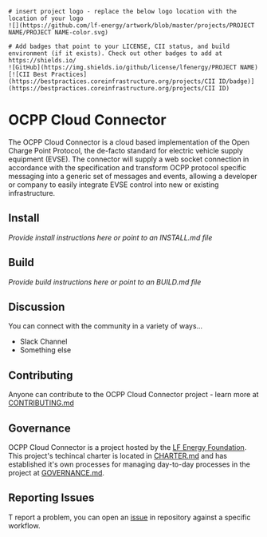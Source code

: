 ```gfm
# insert project logo - replace the below logo location with the location of your logo
![](https://github.com/lf-energy/artwork/blob/master/projects/PROJECT NAME/PROJECT NAME-color.svg)
```

```gfm
# Add badges that point to your LICENSE, CII status, and build environment (if it exists). Check out other badges to add at https://shields.io/
![GitHub](https://img.shields.io/github/license/lfenergy/PROJECT NAME)
[![CII Best Practices](https://bestpractices.coreinfrastructure.org/projects/CII ID/badge)](https://bestpractices.coreinfrastructure.org/projects/CII ID)
```

# OCPP Cloud Connector

The OCPP Cloud Connector is a cloud based implementation of the Open Charge Point Protocol, the de-facto standard for electric vehicle supply equipment (EVSE). The connector will supply a web socket connection in accordance with the specification and transform OCPP protocol specific messaging into a generic set of messages and events, allowing a developer or company to easily integrate EVSE control into new or existing infrastructure.

## Install

_Provide install instructions here or point to an INSTALL.md file_

## Build

_Provide build instructions here or point to an BUILD.md file_

## Discussion

You can connect with the community in a variety of ways...

- Slack Channel
- Something else

## Contributing
Anyone can contribute to the OCPP Cloud Connector project - learn more at [CONTRIBUTING.md](CONTRIBUTING.md)

## Governance
OCPP Cloud Connector is a project hosted by the [LF Energy Foundation](https://lfenergy.org). This project's techincal charter is located in [CHARTER.md](tsc/CHARTER.md) and has established it's own processes for managing day-to-day processes in the project at [GOVERNANCE.md](GOVERNANCE.md).

## Reporting Issues
T report a problem, you can open an [issue](https://github.com/ChargeNet-Stations/ocpp-cloud-connector/issues) in repository against a specific workflow.
